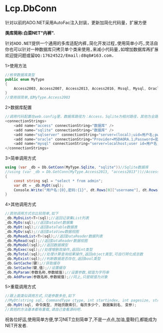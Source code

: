 # Lcp.DbConn
针对以前的ADO.NET采用AutoFac注入封装，更新加简化代码量，扩展方便

**类库简称:白菜NET"内裤".**
<pre>
针对ADO.NET提供一个通用的多库适配内裤,简化开发过程,使用简单小巧,灵活自活,
你也可以针对一种数据库只拷贝单个类来使用,来减小代码量,如增加数据库再扩展.
欢迎提问题或留QQ:17624522/Email:d8q8#163.com.
</pre>

1>使用方法

```c#
//枚举数据库类型
public enum MyType
{
    Access2003, Access2007, Access2013, Access2016, Mssql, Mysql, Oracle, Sqlite
}
//使用很简单,如MyType.Access2003
```

2>数据库配置
```c#
//调用代码配置在web.config里，数据库路径为：Access，Sqlite为相对路径，其他为全路径
<connectionStrings>
    <add name="access" connectionString="数据库" />
    <add name="sqlite" connectionString="数据库" />
    <add name="sqlserver" connectionString="server=(local);uid=用户名;pwd=密码;database=数据库" />
    <add name="oracle" connectionString="Provider=MSDAORA.1;Password=密码;User ID=用户名;Data Source=数据库" />
    <add name="mysql" connectionString="server=localhost;user id=用户名;password=密码;database=数据库" />
</connectionStrings>
```
3>简单调用方式
```c#
using (var _db = Db.GetConn(MyType.Sqlite, "sqlite"))//Sqlite数据库
//using (var _db = Db.GetConn(MyType.Access2013, "access2013"))//Access数据库
{
    const string sql = "select * from admin";
    var dt = _db.MyDt(sql);
    Console.Write("用户名:{0},密码:{1}", dt.Rows[0]["username"], dt.Rows[0]["password"]);
}
```
4>其他调用方式
```c#
//其他调用方式也比较简单,如下
_db.MyDsList<T>(sql);//返回记录集List列表
_db.MyDs(sql);//返回DataSet数据集
_db.MyDt(sql);//返回DataTable数据表
_db.MyDv(sql);//返回DataView数据视图
_db.MyReadList<T>(sql);//返回DataReader数据列表
_db.MyRead(sql);//返回DataReader数据视图
_db.MyModel(sql);//返回数据模型
_db.MyExec(sql);//处理增删改操作,返回int类型
_db.MyTotal(sql);//处理计算查询结果操作,返回object类型,可自行转化成总数
_db.MyExist(sql);//判断数据是否存在,返回bool类型
_db.GetCache(键);//获取缓存
_db.SetCache(键,值);//设置缓存
_db.MyParam(参数名称,参数赋值);//设置参数,赋值为字符串
_db.AddParam(参数名称,参数赋值);//同上,只是赋值为对象
```
5>重载调用方式
```c#
//跟上面类似调用方式,只是参数多些,如下
//MyDt(string sql, CommandType ctype, int startindex, int pagesize, string dataname, params IDataParameter[] param)
_db.MyDt(sql, 命令类型, 开始页数索引, 每页多少个, 数据集别名, 变参);
//其他的方法基本都有重载,请自己查看源码吧.
```

祝各位好运,使用简单方便,学习NET立刻简单了,不是一点点,加油,童鞋们,都能成为NET开发者.